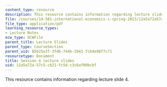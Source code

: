 ```yaml
---
content_type: resource
description: This resource contains information regarding lecture slide 4.
file: /courses/14-581-international-economics-i-spring-2013/12a5a72a57c5cb21fc5dc3c6af00bcbf_MIT14_581S13_Lecslides4.pdf
file_type: application/pdf
learning_resource_types:
- Lecture Notes
ocw_type: OCWFile
parent_title: Lecture Slides
parent_type: CourseSection
parent_uid: 85b25e3f-3fd6-744b-2941-fcb4e98f7c71
resourcetype: Document
title: Session 4 lecture slides
uid: 12a5a72a-57c5-cb21-fc5d-c3c6af00bcbf
---
```

This resource contains information regarding lecture slide 4.